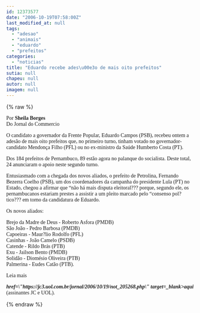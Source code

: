 ```yaml
---
id: 12373577
date: "2006-10-19T07:58:00Z"
last_modified_at: null
tags:
  - "adesao"
  - "animais"
  - "eduardo"
  - "prefeitos"
categories:
  - "noticias"
title: "Eduardo recebe ades\u00e3o de mais oito prefeitos"
sutia: null
chapeu: null
autor: null
imagem: null
---
```

{% raw %}
<p><P><FONT face=Verdana>Por <STRONG>Sheila Borges</STRONG><BR>Do Jornal do Commercio</FONT></P></p>
<p><P><FONT face=Verdana>O candidato a governador da Frente Popular, Eduardo Campos (PSB), recebeu ontem a adesão de mais oito prefeitos que, no primeiro turno, tinham votado no governador-candidato Mendonça Filho (PFL) ou no ex-ministro da Saúde Humberto Costa (PT). </FONT></P></p>
<p><P><FONT face=Verdana>Dos 184 prefeitos de Pernambuco, 89 estão agora no palanque do socialista. Deste total, 24 anunciaram o apoio neste segundo turno. </FONT></P></p>
<p><P><FONT face=Verdana>Entusiasmado com a chegada dos novos aliados, o prefeito de Petrolina, Fernando Bezerra Coelho (PSB), um dos coordenadores da campanha do presidente Lula (PT) no Estado, chegou a afirmar que “não há mais disputa eleitoral??? porque, segundo ele, os pernambucanos estariam prestes a assistir a um pleito marcado pelo “consenso pol?tico??? em torno da candidatura de Eduardo.</FONT></P></p>
<p><P><FONT face=Verdana>Os novos aliados:</FONT></P></p>
<p><P><FONT face=Verdana>Brejo da Madre de Deus - Roberto Asfora (PMDB)<BR>São João - Pedro Barbosa (PMDB)<BR>Capoeiras - Maur?lio Rodolfo (PFL)<BR>Casinhas - João Camelo (PSDB)<BR>Catende - Rildo Brás (PTB)<BR>Exu - Jailson Bento (PMDB)<BR>Solidão - Diomésio Oliveira (PTB)<BR>Palmerina - Eudes Catão (PTB).</FONT></P></p>
<p><P><FONT face=Verdana>Leia mais <STRONG><EM><A</p>
<p> href=\"https://jc3.uol.com.br/jornal/2006/10/19/not_205268.php\" target=_blank>aqui</A></EM></STRONG> (assinantes JC e UOL).</FONT></P> </p>
{% endraw %}